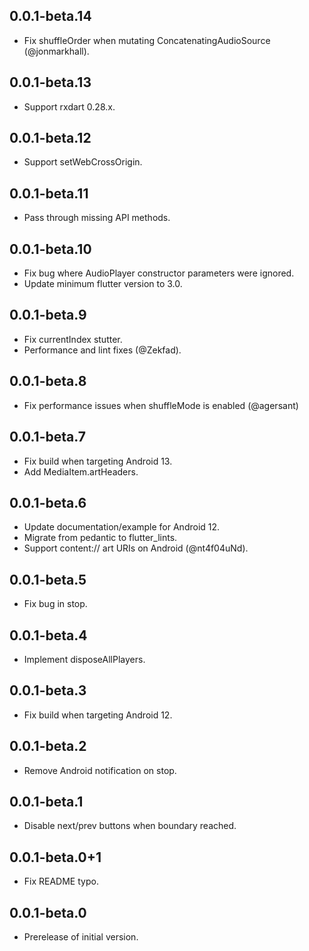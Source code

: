 ## 0.0.1-beta.14

* Fix shuffleOrder when mutating ConcatenatingAudioSource (@jonmarkhall).

## 0.0.1-beta.13

* Support rxdart 0.28.x.

## 0.0.1-beta.12

* Support setWebCrossOrigin.

## 0.0.1-beta.11

* Pass through missing API methods.

## 0.0.1-beta.10

* Fix bug where AudioPlayer constructor parameters were ignored.
* Update minimum flutter version to 3.0.

## 0.0.1-beta.9

* Fix currentIndex stutter.
* Performance and lint fixes (@Zekfad).

## 0.0.1-beta.8

* Fix performance issues when shuffleMode is enabled (@agersant)

## 0.0.1-beta.7

* Fix build when targeting Android 13.
* Add MediaItem.artHeaders.

## 0.0.1-beta.6

* Update documentation/example for Android 12.
* Migrate from pedantic to flutter_lints.
* Support content:// art URIs on Android (@nt4f04uNd).

## 0.0.1-beta.5

* Fix bug in stop.

## 0.0.1-beta.4

* Implement disposeAllPlayers.

## 0.0.1-beta.3

* Fix build when targeting Android 12.

## 0.0.1-beta.2

* Remove Android notification on stop.

## 0.0.1-beta.1

* Disable next/prev buttons when boundary reached.

## 0.0.1-beta.0+1

* Fix README typo.

## 0.0.1-beta.0

* Prerelease of initial version.
